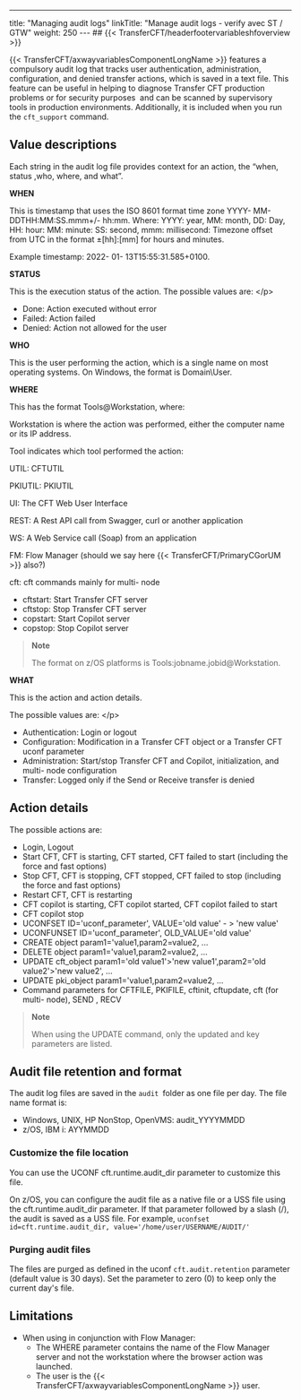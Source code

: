 ---
title: "Managing audit logs"
linkTitle: "Manage audit logs - verify avec ST / GTW"
weight: 250
--- ## {{< TransferCFT/headerfootervariableshfoverview  >}}

{{< TransferCFT/axwayvariablesComponentLongName  >}} features a compulsory audit log that tracks user authentication, administration, configuration, and denied transfer actions, which is saved in a text file. This feature can be useful in helping to diagnose Transfer CFT production problems or for security purposes  and can be scanned by supervisory tools in production environments. Additionally, it is included when you run the `cft_support` command.

## Value descriptions

Each string in the audit log file provides context for an action, the “when, status ,who, where, and what”.

****WHEN****

This is timestamp that uses the ISO 8601 format time zone YYYY- MM- DDTHH:MM:SS.mmm+/- hh:mm. Where: YYYY: year, MM: month, DD: Day, HH: hour: MM: minute: SS: second, mmm: millisecond: Timezone offset from UTC in the format ±[hh]:[mm] for hours and minutes.

Example timestamp: 2022- 01- 13T15:55:31.585+0100.

****STATUS****

This is the execution status of the action. The possible values are:
&lt;/p>

- Done: Action executed without error
- Failed: Action failed
- Denied: Action not allowed for the user

****WHO****

This is the user performing the action, which is a single name on most operating systems. On Windows, the format is Domain\\User.

****WHERE****

This has the format Tools@Workstation, where:

Workstation is where the action was performed, either the computer name or its IP address.

Tool indicates which tool performed the action:

UTIL: CFTUTIL

PKIUTIL: PKIUTIL

UI: The CFT Web User Interface

REST: A Rest API call from Swagger, curl or another application

WS: A Web Service call (Soap) from an application

FM: Flow Manager (should we say here {{< TransferCFT/PrimaryCGorUM  >}} also?)

cft: cft commands mainly for multi- node

- cftstart: Start Transfer CFT server
- cftstop: Stop Transfer CFT server
- copstart: Start Copilot server
- copstop: Stop Copilot server

> **Note**
>
> The format on z/OS platforms is Tools:jobname.jobid@Workstation.

****WHAT****

This is the action and action details.

The possible values are:
&lt;/p>

- Authentication: Login or logout
- Configuration: Modification in a Transfer CFT object or a Transfer CFT uconf parameter
- Administration: Start/stop Transfer CFT and Copilot, initialization, and multi- node configuration
- Transfer: Logged only if the Send or Receive transfer is denied

## Action details

The possible actions are:

- Login, Logout
- Start CFT, CFT is starting, CFT started, CFT failed to start (including the force and fast options)
- Stop CFT, CFT is stopping, CFT stopped, CFT failed to stop (including the force and fast options)
- Restart CFT, CFT is restarting
- CFT copilot is starting, CFT copilot started, CFT copilot failed to start
- CFT copilot stop
- UCONFSET ID='uconf_parameter', VALUE='old value' - > 'new value'
- UCONFUNSET ID='uconf_parameter', OLD_VALUE='old value'
- CREATE object param1='value1,param2=value2, ...
- DELETE object param1='value1,param2=value2, ...
- UPDATE cft_object param1='old value1'>'new value1',param2='old value2'>'new value2', ...
- UPDATE pki_object param1='value1,param2=value2, ...
- Command parameters for CFTFILE, PKIFILE, cftinit, cftupdate, cft (for multi- node), SEND , RECV

> **Note**
>
> When using the UPDATE command, only the updated and key parameters are listed.

## Audit file retention and format

The audit log files are saved in the `audit `folder as one file per day. The file name format is:

- Windows, UNIX, HP NonStop, OpenVMS: audit_YYYYMMDD
- z/OS, IBM i: AYYMMDD

### Customize the file location

You can use the UCONF cft.runtime.audit_dir parameter to customize this file.

On z/OS, you can configure the audit file as a native file or a USS file using the cft.runtime.audit_dir parameter. If that parameter followed by a slash (/), the audit is saved as a USS file. For example, `uconfset id=cft.runtime.audit_dir, value='/home/user/USERNAME/AUDIT/'`

### Purging audit files

The files are purged as defined in the uconf `cft.audit.retention` parameter (default value is 30 days). Set the parameter to zero (0) to keep only the current day's file.

## Limitations

- When using in conjunction with Flow Manager:
    - The WHERE parameter contains the name of the Flow Manager server and not the workstation where the browser action was launched.
    - The user is the {{< TransferCFT/axwayvariablesComponentLongName >}} user.
